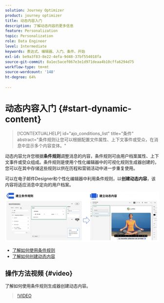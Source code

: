 ```yaml
---
solution: Journey Optimizer
product: journey optimizer
title: 动态内容入门
description: 了解动态内容的更多信息
feature: Personalization
topic: Personalization
role: Data Engineer
level: Intermediate
keywords: 表达式、编辑器、入门、条件、开始
exl-id: be9a3f83-8e22-4efa-9d48-37bf554018fa
source-git-commit: 8a1ec5acef067e3e1d971deaa4b10cffa6294d75
workflow-type: tm+mt
source-wordcount: '148'
ht-degree: 64%

---
```


# 动态内容入门 {#start-dynamic-content}

>[!CONTEXTUALHELP]
>id="ajo_conditions_list"
>title="条件"
>abstract="条件规则让您可以根据配置文件属性、上下文事件或受众，在消息中显示多个内容变体。"

动态内容允许您根据&#x200B;**条件规则**&#x200B;调整消息的内容，条件规则可由用户档案属性、上下文事件或受众组成。条件规则是使用个性化编辑器中的可视化规则生成器创建的，您可以在其中存储这些规则以供在历程和营销活动中进一步重复使用。

可以在电子邮件Designer和个性化编辑器中利用条件规则，以&#x200B;**创建动态内容**，该内容将适应消息中定向的用户档案。

![](assets/conditions-overview.png)

* [了解如何使用条件规则](create-conditions.md)
* [了解如何创建动态内容](dynamic-content.md)

## 操作方法视频 {#video}

了解如何使用条件规则生成器创建动态内容。

>[!VIDEO](https://video.tv.adobe.com/v/3409815?quality=12)
